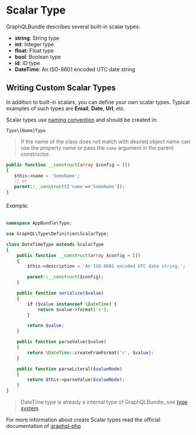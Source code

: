 # Scalar Type

GraphQLBundle describes several built-in scalar types:

- **string**: String type
- **int**: Integer type
- **float**: Float type
- **bool**: Boolean type
- **id**: ID type
- **DateTime**: An ISO-8601 encoded UTC date string

## Writing Custom Scalar Types

In addition to built-in scalars, you can define your own scalar types. 
Typical examples of such types are **Email**, **Date**, **Url**, etc.

Scalar types use [naming convention](../naming-conventions.md) and should be created in:

`Type\{Name}Type`

>If the name of the class does not match with desired object name can use the property name or pass the `name` argument in the parent constructor.

````php
public function __construct(array $config = [])
{
   $this->name = 'SomeName';
   // or
   parent::__construct(['name'=>'SomeName']);
}
````

###### Example:

````php
namespace AppBundle\Type;

use GraphQL\Type\Definition\ScalarType;

class DateTimeType extends ScalarType
{
    public function __construct(array $config = [])
    {
        $this->description = 'An ISO-8601 encoded UTC date string.';

        parent::__construct($config);
    }

    public function serialize($value)
    {
        if ($value instanceof \DateTime) {
            return $value->format('c');
        }

        return $value;
    }

    public function parseValue($value)
    {
        return \DateTime::createFromFormat('c', $value);
    }

    public function parseLiteral($valueNode)
    {
        return $this->parseValue($valueNode);
    }
}
````
> DateTime type is already a internal type of GraphQLBundle,
see [type system](type-system.md).

For more information about create Scalar types read 
the official documentation of [graphql-php](http://webonyx.github.io/graphql-php/type-system/scalar-types/)